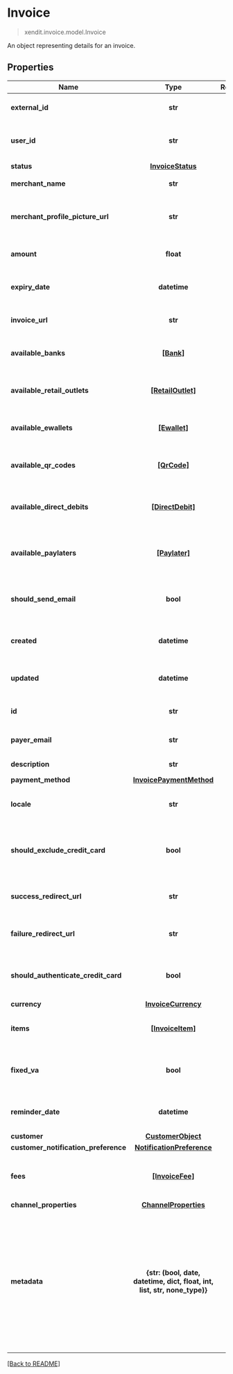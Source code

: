 # Invoice
> xendit.invoice.model.Invoice

An object representing details for an invoice.

## Properties
| Name | Type | Required | Description | Examples |
|------------|:-------------:|:-------------:|-------------|:-------------:|
| **external_id** | **str** | ☑️ | The external identifier for the invoice. |  | |
| **user_id** | **str** | ☑️ | The user ID associated with the invoice. |  | |
| **status** | [**InvoiceStatus**](InvoiceStatus.md) | ☑️ |  |  | |
| **merchant_name** | **str** | ☑️ | The name of the merchant. |  | |
| **merchant_profile_picture_url** | **str** | ☑️ | The URL of the merchant&#39;s profile picture. |  | |
| **amount** | **float** | ☑️ | The total amount of the invoice. |  | |
| **expiry_date** | **datetime** | ☑️ | Representing a date and time in ISO 8601 format. |  | |
| **invoice_url** | **str** | ☑️ | The URL to view the invoice. |  | |
| **available_banks** | [**[Bank]**](Bank.md) | ☑️ | An array of available banks for payment. |  | |
| **available_retail_outlets** | [**[RetailOutlet]**](RetailOutlet.md) | ☑️ | An array of available retail outlets for payment. |  | |
| **available_ewallets** | [**[Ewallet]**](Ewallet.md) | ☑️ | An array of available e-wallets for payment. |  | |
| **available_qr_codes** | [**[QrCode]**](QrCode.md) | ☑️ | An array of available QR codes for payment. |  | |
| **available_direct_debits** | [**[DirectDebit]**](DirectDebit.md) | ☑️ | An array of available direct debit options for payment. |  | |
| **available_paylaters** | [**[Paylater]**](Paylater.md) | ☑️ | An array of available pay-later options for payment. |  | |
| **should_send_email** | **bool** | ☑️ | Indicates whether email notifications should be sent. |  | |
| **created** | **datetime** | ☑️ | Representing a date and time in ISO 8601 format. |  | |
| **updated** | **datetime** | ☑️ | Representing a date and time in ISO 8601 format. |  | |
| **id** | **str** | | The unique identifier for the invoice.  |  |
| **payer_email** | **str** | | The email address of the payer.  |  |
| **description** | **str** | | A description of the invoice.  |  |
| **payment_method** | [**InvoicePaymentMethod**](InvoicePaymentMethod.md) | |   |  |
| **locale** | **str** | | The locale or language used for the invoice.  |  |
| **should_exclude_credit_card** | **bool** | | Indicates whether credit card payments should be excluded.  |  |
| **success_redirect_url** | **str** | | The URL to redirect to on successful payment.  |  |
| **failure_redirect_url** | **str** | | The URL to redirect to on payment failure.  |  |
| **should_authenticate_credit_card** | **bool** | | Indicates whether credit card authentication is required.  |  |
| **currency** | [**InvoiceCurrency**](InvoiceCurrency.md) | |   |  |
| **items** | [**[InvoiceItem]**](InvoiceItem.md) | | An array of items included in the invoice.  |  |
| **fixed_va** | **bool** | | Indicates whether the virtual account is fixed.  |  |
| **reminder_date** | **datetime** | | Representing a date and time in ISO 8601 format.  |  |
| **customer** | [**CustomerObject**](CustomerObject.md) | |   |  |
| **customer_notification_preference** | [**NotificationPreference**](NotificationPreference.md) | |   |  |
| **fees** | [**[InvoiceFee]**](InvoiceFee.md) | | An array of fees associated with the invoice.  |  |
| **channel_properties** | [**ChannelProperties**](ChannelProperties.md) | |   |  |
| **metadata** | **{str: (bool, date, datetime, dict, float, int, list, str, none_type)}** | | A free-format JSON for additional information that you may use. Object can be up to 50 keys, with key names up to 40 characters long and values up to 500 characters long.  |  |


[[Back to README]](../../README.md)


